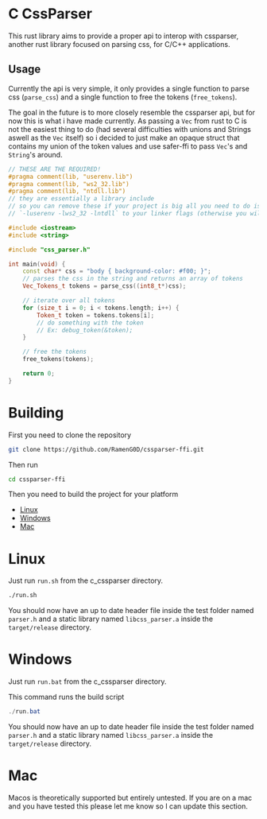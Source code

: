 
# C CssParser

This rust library aims to provide a proper api to interop with cssparser, another rust library focused on parsing css, for C/C++ applications.

## Usage

Currently the api is very simple, it only provides a single function to parse css (`parse_css`) and a single function to free the tokens (`free_tokens`).

The goal in the future is to more closely resemble the cssparser api, but for now this is what i have made currently. As passing a `Vec` from rust to C is not the easiest thing to do (had several difficulties with unions and Strings aswell as the `Vec` itself) so i decided to just make an opaque struct that contains my union of the token values and use safer-ffi to pass `Vec`'s and `String`'s around.

```cpp
// THESE ARE THE REQUIRED!
#pragma comment(lib, "userenv.lib")
#pragma comment(lib, "ws2_32.lib")
#pragma comment(lib, "ntdll.lib")
// they are essentially a library include
// so you can remove these if your project is big all you need to do is add
// `-luserenv -lws2_32 -lntdll` to your linker flags (otherwise you will get linker errors)

#include <iostream>
#include <string>

#include "css_parser.h"

int main(void) {
    const char* css = "body { background-color: #f00; }";
    // parses the css in the string and returns an array of tokens
    Vec_Tokens_t tokens = parse_css((int8_t*)css);

    // iterate over all tokens
    for (size_t i = 0; i < tokens.length; i++) {
        Token_t token = tokens.tokens[i];
        // do something with the token
        // Ex: debug_token(&token);
    }

    // free the tokens
    free_tokens(tokens);

    return 0;
}
```

# Building

First you need to clone the repository
```bash
git clone https://github.com/RamenG0D/cssparser-ffi.git
```

Then run
```bash
cd cssparser-ffi
```

Then you need to build the project for your platform

- [Linux](#linux)
- [Windows](#windows)
- [Mac](#mac)

# Linux

Just run `run.sh` from the c_cssparser directory.

```bash
./run.sh
```

You should now have an up to date header file inside the test folder named `parser.h` and a static library named `libcss_parser.a` inside the `target/release` directory.

# Windows

Just run `run.bat` from the c_cssparser directory.

This command runs the build script
```powershell
./run.bat
```

You should now have an up to date header file inside the test folder named `parser.h` and a static library named `libcss_parser.a` inside the `target/release` directory.

# Mac

Macos is theoretically supported but entirely untested. If you are on a mac and you have tested this please let me know so I can update this section.
